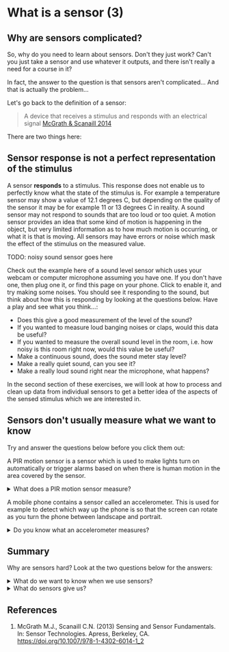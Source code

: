 # What is a sensor (3)
## Why are sensors complicated?

So, why do you need to learn about sensors. Don't they just work? Can't you just take a sensor and use whatever it outputs, and there isn't really a need for a course in it?

In fact, the answer to the question is that sensors aren't complicated... And that is actually the problem...

Let's go back to the definition of a sensor:

> A device that receives a stimulus and responds with an electrical signal [McGrath & Scanaill 2014](#mands)

There are two things here:

## Sensor response is not a perfect representation of the stimulus

A sensor **responds** to a stimulus. This response does not enable us to perfectly know what the state of the stimulus is. For example a temperature sensor may show a value of 12.1 degrees C, but depending on the quality of the sensor it may be for example 11 or 13 degrees C in reality. A sound sensor may not respond to sounds that are too loud or too quiet. A motion sensor provides an idea that some kind of motion is happening in the object, but very limited information as to how much motion is occurring, or what it is that is moving. All sensors may have errors or noise which mask the effect of the stimulus on the measured value.

TODO: noisy sound sensor goes here

Check out the example here of a sound level sensor which uses your webcam or computer microphone assuming you have one. If you don't have one, then plug one it, or find this page on your phone. Click to enable it, and try making some noises. You should see it responding to the sound, but think about how this is responding by looking at the questions below. Have a play and see what you think...:

- Does this give a good measurement of the level of the sound?
- If you wanted to measure loud banging noises or claps, would this data be useful?
- If you wanted to measure the overall sound level in the room, i.e. how noisy is this room right now, would this value be useful?
- Make a continuous sound, does the sound meter stay level?
- Make a really quiet sound, can you see it?
- Make a really loud sound right near the microphone, what happens?

In the second section of these exercises, we will look at how to process and clean up data from individual sensors to get a better idea of the aspects of the sensed stimulus which we are interested in. 

## Sensors don't usually measure what we want to know

Try and answer the questions below before you click them out:

A PIR motion sensor is a sensor which is used to make lights turn on automatically or trigger alarms based on when there is human motion in the area covered by the sensor.
<details>
<summary>What does a PIR motion sensor measure?</summary>

### Did you say 'motion', or 'human motion', or 'people moving'?

This is what we want to know from a motion sensor, but in reality, all a PIR motion sensor measures is infrared radiation hitting two parts of the sensor. This responds to heat emitted by people or animals moving in the view of the sensor; when the difference in value between the two parts of the sensor changes, the motion sensor outputs a value to notify us that there is motion in the area of the sensor.

### In practice motion sensors don't always respond as we wish - for example:

1) Sensors targeted at detecting humans, such as security lights, are often triggered by animals, passing cars with warm engines or other changes in emitted heat that occur in the area of the sensor.
2) Changes in temperature due to weather conditions may cause the sensor to trigger.
3) It is possible to use insulating material or shields between a person and the sensor to stop a sensor firing. 
4) If someone is not emitting sufficient heat due to extremely cold weather and associated clothing, or the temperature is very similar to human body temperature, the sensor range is diminished.
5) The sensor has no idea of identity, so security alarms can't tell the difference between someone who is meant to be there and an unwanted intruder. This can cause false alarms.
---
</details>

A mobile phone contains a sensor called an accelerometer. This is used for example to detect which way up the phone is so that the screen can rotate as you turn the phone between landscape and portrait. 

<details>
<summary>Do you know what an accelerometer measures?</summary>
### Not motion or acceleration
An accelerometer does not measure either motion of the device or how it is oriented. In fact, an accelerometer measures the bending of tiny weighted springs inside the sensor chip. These respond to acceleration forces on the device, including those caused by gravity. Because of this gravitational force effect, accelerometers can be used to understand which way is down relative to the phone's current orientation. This means that when the phone is still, an accelerometer can be used to detect whether the phone is being held in landscape or portrait orientation and to rotate the phone display accordingly.

### What goes wrong with orientation sensing
We want the phone display to orient such that it is the way up that the person requires, i.e. so they can see and read the screen naturally. Doing this with a simple sensor like an accelerometer means that:
1) If the phone is jogged around, e.g. by someone running with their phone out, the accelerations due to this motion may cause the displayed image to rotate even though the phone is still in the original orientation.
2) If a person lies down in such a way that their phone is angled somewhere between the two trigger angles, the phone may switch from one to another and back irritatingly.
3) Phones don't sense orientation correctly in freefall or in space.
4) If content on the display is wrongly oriented, it is impossible to correct for it. For example if a video is taken sideways, when you tilt the screen to correct for it, the video then reorients to still be sideways.
</details>

## Summary

Why are sensors hard? Look at the two questions below for the answers:

<details>
<summary>
What do we want to know when we use sensors?
</summary>
Most of the time when we use a sensor, we want to infer something about the state of the world, or what is happening in it. For example with a motion sensor, we may want to know if there is someone unwanted within our building. With an accelerometer, we may want to know how a device is being held, or how it is being moved.
</details>

<details>
<summary>
What do sensors give us?
</summary>
Sensors give us relatively simple measurements of physical quantities, which may be of varying levels of accuracy. There may be some interpretation placed on top of this, but fundamentally, whilst what we ideally want is to have a sensor that tells us what we want to know, what we typically have is a sensor or sensors that respond to the physical state of the world, and we must use that to infer the underlying state that we are interested in.
</details>

## References

1. <a id="mands"></a>McGrath M.J., Scanaill C.N. (2013) Sensing and Sensor Fundamentals. In: Sensor Technologies. Apress, Berkeley, CA. https://doi.org/10.1007/978-1-4302-6014-1_2

